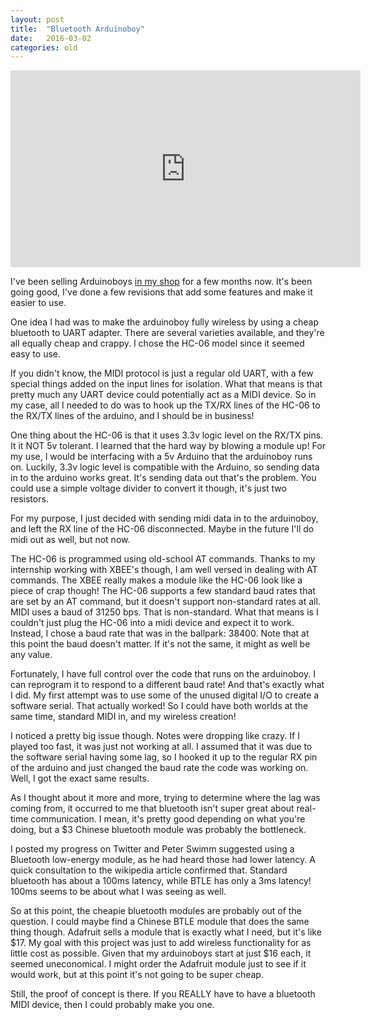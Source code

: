 ```yaml
---
layout: post
title:  "Bluetooth Arduinoboy"
date:   2016-03-02
categories: old
---
```


<iframe width="560" height="315" src="https://www.youtube.com/embed/WFhn3Nysnh0" frameborder="0" allowfullscreen></iframe>

I've been selling Arduinoboys [in my shop](http://shop.catskull.net) for a few months now. It's been going good, I've done a few revisions that add some features and make it easier to use.

One idea I had was to make the arduinoboy fully wireless by using a cheap bluetooth to UART adapter. There are several varieties available, and they're all equally cheap and crappy. I chose the HC-06 model since it seemed easy to use.

If you didn't know, the MIDI protocol is just a regular old UART, with a few special things added on the input lines for isolation. What that means is that pretty much any UART device could potentially act as a MIDI device. So in my case, all I needed to do was to hook up the TX/RX lines of the HC-06 to the RX/TX lines of the arduino, and I should be in business!

One thing about the HC-06 is that it uses 3.3v logic level on the RX/TX pins. It it NOT 5v tolerant. I learned that the hard way by blowing a module up! For my use, I would be interfacing with a 5v Arduino that the arduinoboy runs on. Luckily, 3.3v logic level is compatible with the Arduino, so sending data in to the arduino works great. It's sending data out that's the problem. You could use a simple voltage divider to convert it though, it's just two resistors.

For my purpose, I just decided with sending midi data in to the arduinoboy, and left the RX line of the HC-06 disconnected. Maybe in the future I'll do midi out as well, but not now.

The HC-06 is programmed using old-school AT commands. Thanks to my internship working with XBEE's though, I am well versed in dealing with AT commands. The XBEE really makes a module like the HC-06 look like a piece of crap though! The HC-06 supports a few standard baud rates that are set by an AT command, but it doesn't support non-standard rates at all. MIDI uses a baud of 31250 bps. That is non-standard. What that means is I couldn't just plug the HC-06 into a midi device and expect it to work. Instead, I chose a baud rate that was in the ballpark: 38400. Note that at this point the baud doesn't matter. If it's not the same, it might as well be any value.

Fortunately, I have full control over the code that runs on the arduinoboy. I can reprogram it to respond to a different baud rate! And that's exactly what I did. My first attempt was to use some of the unused digital I/O to create a software serial. That actually worked! So I could have both worlds at the same time, standard MIDI in, and my wireless creation!

I noticed a pretty big issue though. Notes were dropping like crazy. If I played too fast, it was just not working at all. I assumed that it was due to the software serial having some lag, so I hooked it up to the regular RX pin of the arduino and just changed the baud rate the code was working on. Well, I got the exact same results.

As I thought about it more and more, trying to determine where the lag was coming from, it occurred to me that bluetooth isn't super great about real-time communication. I mean, it's pretty good depending on what you're doing, but a $3 Chinese bluetooth module was probably the bottleneck.

I posted my progress on Twitter and Peter Swimm suggested using a Bluetooth low-energy module, as he had heard those had lower latency. A quick consultation to the wikipedia article confirmed that. Standard bluetooth has about a 100ms latency, while BTLE has only a 3ms latency! 100ms seems to be about what I was seeing as well.

So at this point, the cheapie bluetooth modules are probably out of the question. I could maybe find a Chinese BTLE module that does the same thing though. Adafruit sells a module that is exactly what I need, but it's like $17. My goal with this project was just to add wireless functionality for as little cost as possible. Given that my arduinoboys start at just $16 each, it seemed uneconomical. I might order the Adafruit module just to see if it would work, but at this point it's not going to be super cheap.

Still, the proof of concept is there. If you REALLY have to have a bluetooth MIDI device, then I could probably make you one.
